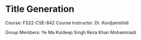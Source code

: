 # Title Generation

Course: FS22-CSE-842
Course Instructor: Dr. Kordjamshidi

Group Members: 
Ye Ma
Kuldeep Singh
Reza Khan Mohammadi
